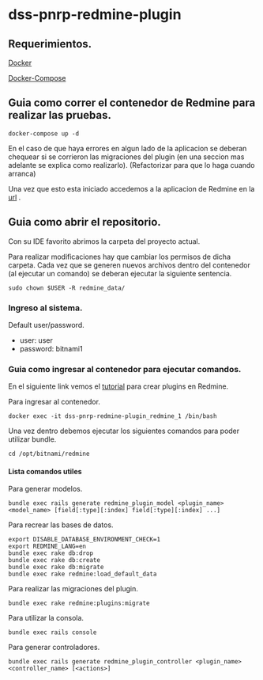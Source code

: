 # dss-pnrp-redmine-plugin

## Requerimientos.

[Docker](https://docs.docker.com/engine/install/ubuntu/)

[Docker-Compose](https://docs.docker.com/compose/install/)

## Guia como correr el contenedor de Redmine para realizar las pruebas.

```
docker-compose up -d 
```
En el caso de que haya errores en algun lado de la aplicacion se deberan chequear si se corrieron las migraciones del plugin (en una seccion mas adelante se explica como realizarlo). (Refactorizar para que lo haga cuando arranca)

Una vez que esto esta iniciado accedemos a la aplicacion de Redmine en la [url](http://localhost:8080) .

## Guia como abrir el repositorio.

Con su IDE favorito abrimos la carpeta del proyecto actual. 

Para realizar modificaciones hay que cambiar los permisos de dicha carpeta. Cada vez que se generen nuevos archivos dentro del contenedor (al ejecutar un comando) se deberan ejecutar la siguiente sentencia.

```
sudo chown $USER -R redmine_data/
```

### Ingreso al sistema.

Default user/password.
* user: user
* password: bitnami1

### Guia como ingresar al contenedor para ejecutar comandos.

En el siguiente link vemos el [tutorial](https://www.redmine.org/projects/redmine/wiki/Plugin_Tutorial) para crear plugins en Redmine.

Para ingresar al contenedor.
```
docker exec -it dss-pnrp-redmine-plugin_redmine_1 /bin/bash
```

Una vez dentro debemos ejecutar los siguientes comandos para poder utilizar bundle.
```
cd /opt/bitnami/redmine
```
#### Lista comandos utiles
Para generar modelos.
```
bundle exec rails generate redmine_plugin_model <plugin_name> <model_name> [field[:type][:index] field[:type][:index] ...]
```

Para recrear las bases de datos.
```
export DISABLE_DATABASE_ENVIRONMENT_CHECK=1
export REDMINE_LANG=en
bundle exec rake db:drop
bundle exec rake db:create
bundle exec rake db:migrate
bundle exec rake redmine:load_default_data
```

Para realizar las migraciones del plugin.
```
bundle exec rake redmine:plugins:migrate
```

Para utilizar la consola. 
```
bundle exec rails console
```

Para generar controladores.
```
bundle exec rails generate redmine_plugin_controller <plugin_name> <controller_name> [<actions>]
```







